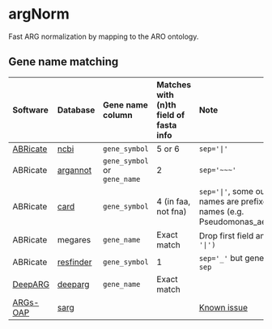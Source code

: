 # argNorm

Fast ARG normalization by mapping to the ARO ontology.

## Gene name matching

|Software|Database|Gene name column|Matches with (n)th field of fasta info|Note|
|:-------|:-------|:---------------|:-------------------------------------|:---|
|[ABRicate](https://github.com/tseemann/abricate)|[ncbi](https://ftp.ncbi.nlm.nih.gov/pathogen/Antimicrobial_resistance/AMRFinderPlus/database/latest/AMRProt)|`gene_symbol`|5 or 6|`sep='\|'` |
|ABRicate|[argannot](https://github.com/tseemann/abricate/tree/master/db/argannot)|`gene_symbol` or `gene_name`|2|`sep='~~~'`|
|ABRicate|[card](http://dbs/card.tar.bz2%20https://card.mcmaster.ca/latest/data)|`gene_symbol`|4 (in faa, not fna) |`sep='\|'`, some output gene names are prefixed by taxonomy names (e.g. Pseudomonas_aeruginosa_emrE)|
|ABRicate|megares|`gene_name`|Exact match|Drop first field and `replace(':', '\|')`|
|ABRicate|[resfinder](https://bitbucket.org/genomicepidemiology/resfinder_db)|`gene_symbol`|1|`sep='_'` but gene name contains `sep`|
|[DeepARG](https://bitbucket.org/gusphdproj/deeparg-largerepo/src/master/)|[deeparg](https://bitbucket.org/gusphdproj/deeparg-largerepo/src/master/database/v2/features.fasta)|`gene_name`|Exact match||
|[ARGs-OAP](https://github.com/biofuture/Ublastx_stageone)|[sarg](https://smile.hku.hk/SARGs/static/images/Ublastx_stageone2.3.tar.gz)|||[Known issue](https://github.com/AdeBC/quick_amr_db_harmonisation/issues/2)|
